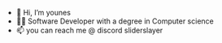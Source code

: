 - 👋 Hi, I’m younes
- 👨‍🎓 Software Developer with a degree in Computer science
- 📫 you can reach me @ discord sliderslayer
